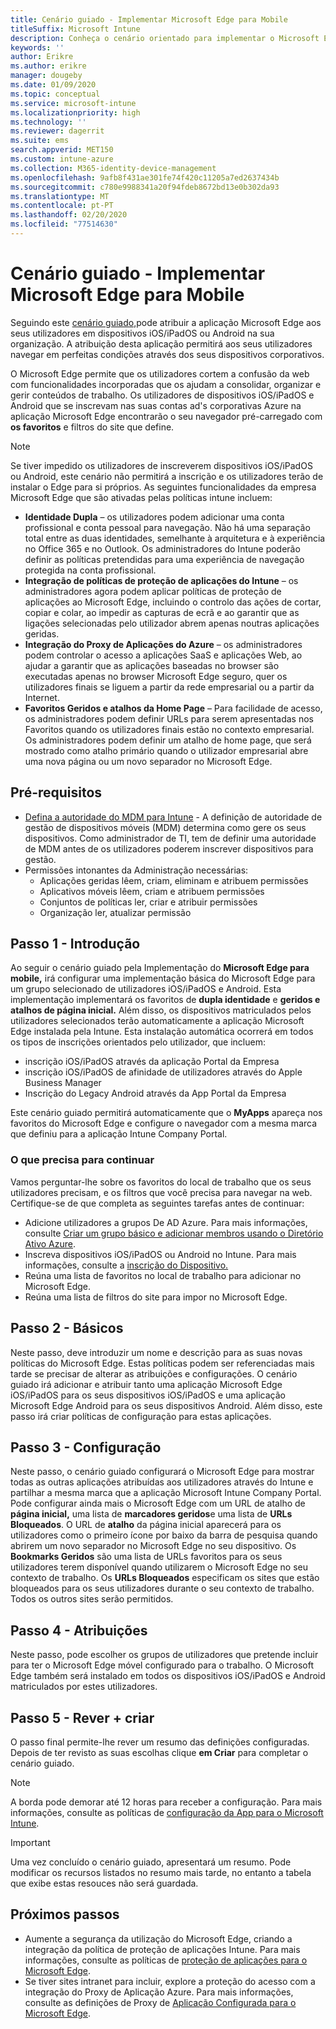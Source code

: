 ```yaml
---
title: Cenário guiado - Implementar Microsoft Edge para Mobile
titleSuffix: Microsoft Intune
description: Conheça o cenário orientado para implementar o Microsoft Edge para Mobile a partir do portal de Gestão de Dispositivos Microsoft 365.
keywords: ''
author: Erikre
ms.author: erikre
manager: dougeby
ms.date: 01/09/2020
ms.topic: conceptual
ms.service: microsoft-intune
ms.localizationpriority: high
ms.technology: ''
ms.reviewer: dagerrit
ms.suite: ems
search.appverid: MET150
ms.custom: intune-azure
ms.collection: M365-identity-device-management
ms.openlocfilehash: 9afb8f431ae301fe74f420c11205a7ed2637434b
ms.sourcegitcommit: c780e9988341a20f94fdeb8672bd13e0b302da93
ms.translationtype: MT
ms.contentlocale: pt-PT
ms.lasthandoff: 02/20/2020
ms.locfileid: "77514630"
---
```

# <a name="guided-scenario---deploy-microsoft-edge-for-mobile"></a>Cenário guiado - Implementar Microsoft Edge para Mobile 

Seguindo este [cenário guiado,](~/fundamentals/guided-scenarios-overview.md)pode atribuir a aplicação Microsoft Edge aos seus utilizadores em dispositivos iOS/iPadOS ou Android na sua organização. A atribuição desta aplicação permitirá aos seus utilizadores navegar em perfeitas condições através dos seus dispositivos corporativos. 

O Microsoft Edge permite que os utilizadores cortem a confusão da web com funcionalidades incorporadas que os ajudam a consolidar, organizar e gerir conteúdos de trabalho. Os utilizadores de dispositivos iOS/iPadOS e Android que se inscrevam nas suas contas ad's corporativas Azure na aplicação Microsoft Edge encontrarão o seu navegador pré-carregado com **os favoritos** e filtros do site que define.

> [!NOTE]
> Se tiver impedido os utilizadores de inscreverem dispositivos iOS/iPadOS ou Android, este cenário não permitirá a inscrição e os utilizadores terão de instalar o Edge para si próprios.
As seguintes funcionalidades da empresa Microsoft Edge que são ativadas pelas políticas intune incluem: 

- **Identidade Dupla** – os utilizadores podem adicionar uma conta profissional e conta pessoal para navegação. Não há uma separação total entre as duas identidades, semelhante à arquitetura e à experiência no Office 365 e no Outlook. Os administradores do Intune poderão definir as políticas pretendidas para uma experiência de navegação protegida na conta profissional. 
- **Integração de políticas de proteção de aplicações do Intune** – os administradores agora podem aplicar políticas de proteção de aplicações ao Microsoft Edge, incluindo o controlo das ações de cortar, copiar e colar, ao impedir as capturas de ecrã e ao garantir que as ligações selecionadas pelo utilizador abrem apenas noutras aplicações geridas.
- **Integração do Proxy de Aplicações do Azure** – os administradores podem controlar o acesso a aplicações SaaS e aplicações Web, ao ajudar a garantir que as aplicações baseadas no browser são executadas apenas no browser Microsoft Edge seguro, quer os utilizadores finais se liguem a partir da rede empresarial ou a partir da Internet. 
- **Favoritos Geridos e atalhos da Home Page** – Para facilidade de acesso, os administradores podem definir URLs para serem apresentadas nos Favoritos quando os utilizadores finais estão no contexto empresarial. Os administradores podem definir um atalho de home page, que será mostrado como atalho primário quando o utilizador empresarial abre uma nova página ou um novo separador no Microsoft Edge.

## <a name="prerequisites"></a>Pré-requisitos

- [Defina a autoridade do MDM para Intune](mdm-authority-set.md#set-mdm-authority-to-intune) - A definição de autoridade de gestão de dispositivos móveis (MDM) determina como gere os seus dispositivos. Como administrador de TI, tem de definir uma autoridade de MDM antes de os utilizadores poderem inscrever dispositivos para gestão.
- Permissões intonantes da Administração necessárias:
    - Aplicações geridas lêem, criam, eliminam e atribuem permissões
    - Aplicativos móveis lêem, criam e atribuem permissões
    - Conjuntos de políticas ler, criar e atribuir permissões
    - Organização ler, atualizar permissão

## <a name="step-1---introduction"></a>Passo 1 - Introdução

Ao seguir o cenário guiado pela Implementação do **Microsoft Edge para mobile,** irá configurar uma implementação básica do Microsoft Edge para um grupo selecionado de utilizadores iOS/iPadOS e Android. Esta implementação implementará os favoritos de **dupla identidade** e **geridos e atalhos de página inicial.** Além disso, os dispositivos matriculados pelos utilizadores selecionados terão automaticamente a aplicação Microsoft Edge instalada pela Intune. Esta instalação automática ocorrerá em todos os tipos de inscrições orientados pelo utilizador, que incluem: 
- inscrição iOS/iPadOS através da aplicação Portal da Empresa 
- inscrição iOS/iPadOS de afinidade de utilizadores através do Apple Business Manager 
- Inscrição do Legacy Android através da App Portal da Empresa 

Este cenário guiado permitirá automaticamente que o **MyApps** apareça nos favoritos do Microsoft Edge e configure o navegador com a mesma marca que definiu para a aplicação Intune Company Portal. 

### <a name="what-you-will-need-to-continue"></a>O que precisa para continuar
Vamos perguntar-lhe sobre os favoritos do local de trabalho que os seus utilizadores precisam, e os filtros que você precisa para navegar na web. Certifique-se de que completa as seguintes tarefas antes de continuar:

- Adicione utilizadores a grupos De AD Azure. Para mais informações, consulte [Criar um grupo básico e adicionar membros usando o Diretório Ativo Azure](https://go.microsoft.com/fwlink/?linkid=2102458).
- Inscreva dispositivos iOS/iPadOS ou Android no Intune. Para mais informações, consulte a [inscrição do Dispositivo.](https://go.microsoft.com/fwlink/?linkid=2102547)
- Reúna uma lista de favoritos no local de trabalho para adicionar no Microsoft Edge.
- Reúna uma lista de filtros do site para impor no Microsoft Edge.

## <a name="step-2---basics"></a>Passo 2 - Básicos

Neste passo, deve introduzir um nome e descrição para as suas novas políticas do Microsoft Edge. Estas políticas podem ser referenciadas mais tarde se precisar de alterar as atribuições e configurações. O cenário guiado irá adicionar e atribuir tanto uma aplicação Microsoft Edge iOS/iPadOS para os seus dispositivos iOS/iPadOS e uma aplicação Microsoft Edge Android para os seus dispositivos Android. Além disso, este passo irá criar políticas de configuração para estas aplicações.

## <a name="step-3---configuration"></a>Passo 3 - Configuração

Neste passo, o cenário guiado configurará o Microsoft Edge para mostrar todas as outras aplicações atribuídas aos utilizadores através do Intune e partilhar a mesma marca que a aplicação Microsoft Intune Company Portal. Pode configurar ainda mais o Microsoft Edge com um URL de atalho de **página inicial,** uma lista de **marcadores geridos**e uma lista de **URLs Bloqueados**. O URL de **atalho** da página inicial aparecerá para os utilizadores como o primeiro ícone por baixo da barra de pesquisa quando abrirem um novo separador no Microsoft Edge no seu dispositivo. Os **Bookmarks Geridos** são uma lista de URLs favoritos para os seus utilizadores terem disponível quando utilizarem o Microsoft Edge no seu contexto de trabalho. Os **URLs Bloqueados** especificam os sites que estão bloqueados para os seus utilizadores durante o seu contexto de trabalho. Todos os outros sites serão permitidos. 

## <a name="step-4---assignments"></a>Passo 4 - Atribuições

Neste passo, pode escolher os grupos de utilizadores que pretende incluir para ter o Microsoft Edge móvel configurado para o trabalho. O Microsoft Edge também será instalado em todos os dispositivos iOS/iPadOS e Android matriculados por estes utilizadores.

## <a name="step-5---review--create"></a>Passo 5 - Rever + criar

O passo final permite-lhe rever um resumo das definições configuradas. Depois de ter revisto as suas escolhas clique **em Criar** para completar o cenário guiado. 

> [!NOTE]
> A borda pode demorar até 12 horas para receber a configuração. Para mais informações, consulte as políticas de [configuração da App para o Microsoft Intune](~/apps/app-configuration-policies-overview.md).

> [!IMPORTANT]
> Uma vez concluído o cenário guiado, apresentará um resumo. Pode modificar os recursos listados no resumo mais tarde, no entanto a tabela que exibe estas resouces não será guardada.

## <a name="next-steps"></a>Próximos passos

- Aumente a segurança da utilização do Microsoft Edge, criando a integração da política de proteção de aplicações Intune. Para mais informações, consulte as políticas de [proteção de aplicações para o Microsoft Edge](~/apps/manage-microsoft-edge.md#application-protection-policies-for-microsoft-edge).
- Se tiver sites intranet para incluir, explore a proteção do acesso com a integração do Proxy de Aplicação Azure. Para mais informações, consulte as definições de Proxy de [Aplicação Configurada para o Microsoft Edge](~/apps/manage-microsoft-edge.md#configure-application-proxy-settings-for-microsoft-edge).

